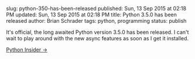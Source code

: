 slug: python-350-has-been-released
published: Sun, 13 Sep 2015 at 02:18 PM
updated: Sun, 13 Sep 2015 at 02:18 PM
title: Python 3.5.0 has been released
author: Brian Schrader
tags: python, programming
status: publish

It's official, the long awaited Python version 3.5.0 has been released. I can't wait to play around with the new async features as soon as I get it installed. 

[Python
Insider &#8594;](http://blog.python.org/2015/09/python-350-has-been-released.html?utm_source=feedburner&utm_medium=feed&utm_campaign=Feed%253A+PythonInsider+%2528Python+Insider%2529)
